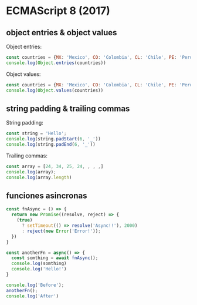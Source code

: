 # ECMAScript 8 (2017)

## object entries & object values

Object entries:
```javascript
const countries = {MX: 'Mexico', CO: 'Colombia', CL: 'Chile', PE: 'Peru'}
console.log(Object.entries(countries))
```

Object values:
```javascript
const countries = {MX: 'Mexico', CO: 'Colombia', CL: 'Chile', PE: 'Peru'}
console.log(Object.values(countries))
```

## string padding & trailing commas

String padding:
```javascript
const string = 'Hello';
console.log(string.padStart(6, '_'))
console.log(string.padEnd(6, '_'))
```

Trailing commas:
```javascript
const array = [24, 34, 25, 24, , , ,]
console.log(array);
console.log(array.length)
```

## funciones asincronas

```javascript
const fnAsync = () => {
  return new Promise((resolve, reject) => {
    (true)
      ? setTimeout(() => resolve('Async!!'), 2000)
      : reject(new Error('Error!'));
  })
}

const anotherFn = async() => {
  const somthing = await fnAsync();
  console.log(somthing)
  console.log('Hello!')
}

console.log('Before');
anotherFn();
console.log('After')
```
